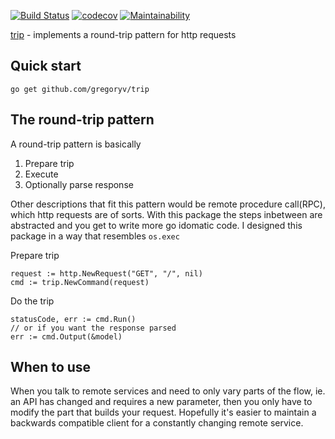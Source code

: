 [![Build Status](https://travis-ci.org/gregoryv/trip.svg?branch=master)](https://travis-ci.org/gregoryv/trip)
[![codecov](https://codecov.io/gh/gregoryv/trip/branch/master/graph/badge.svg)](https://codecov.io/gh/gregoryv/trip)
[![Maintainability](https://api.codeclimate.com/v1/badges/b0001c5ba7cd098b183d/maintainability)](https://codeclimate.com/github/gregoryv/trip/maintainability)

[trip](https://godoc.org/github.com/gregoryv/trip) - implements a round-trip pattern for http requests

## Quick start

    go get github.com/gregoryv/trip

## The round-trip pattern

A round-trip pattern is basically

1. Prepare trip
2. Execute
3. Optionally parse response

Other descriptions that fit this pattern would be remote procedure
call(RPC), which http requests are of sorts. With this package the
steps inbetween are abstracted and you get to write more go idomatic
code. I designed this package in a way that resembles `os.exec`

Prepare trip

	request := http.NewRequest("GET", "/", nil)
	cmd := trip.NewCommand(request)

Do the trip

    statusCode, err := cmd.Run()
	// or if you want the response parsed
	err := cmd.Output(&model)

## When to use

When you talk to remote services and need to only vary parts of the
flow, ie.  an API has changed and requires a new parameter, then you
only have to modify the part that builds your request. Hopefully it's
easier to maintain a backwards compatible client for a constantly
changing remote service.
